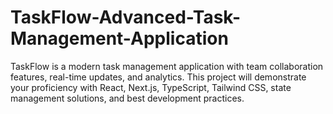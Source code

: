 # TaskFlow-Advanced-Task-Management-Application
TaskFlow is a modern task management application with team collaboration features, real-time updates, and analytics. This project will demonstrate your proficiency with React, Next.js, TypeScript, Tailwind CSS, state management solutions, and best development practices.

